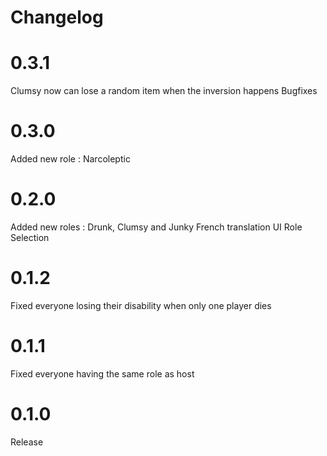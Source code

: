 # Changelog

# 0.3.1

Clumsy now can lose a random item when the inversion happens
Bugfixes

# 0.3.0

Added new role : Narcoleptic

# 0.2.0

Added new roles : Drunk, Clumsy and Junky
French translation
UI Role Selection

# 0.1.2

Fixed everyone losing their disability when only one player dies

# 0.1.1

Fixed everyone having the same role as host

# 0.1.0

Release